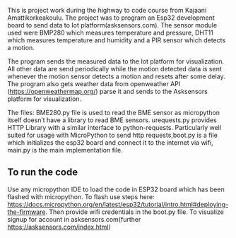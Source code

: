 This is project work during the highway to code course from Kajaani Amattikorkeakoulu.
The project was to program an Esp32 development board to send data to Iot platform(asksensors.com).
The sensor module used were BMP280 which measures temperature and pressure, DHT11 which measures temperature and humidity and a PIR
sensor which detects a motion.

The program sends the measured data to the Iot platform for visualization. All other data are send periodically while the motion detected data is sent whenever the motion sensor detects a motion and resets after some delay. The program also gets weather data from openweather API (https://openweathermap.org/) parse it and sends to the Asksensors platform for visualization.

The files:
BME280.py file is used to read the BME sensor as micropython itself doesn’t have a
library to read BME sensors. urequests.py provides HTTP Library with a similar
interface to python-requests. Particularly well suited for usage with MicroPython to
send http requests,boot.py is a file which initializes the esp32 board and connect it
to the internet via wifi, main.py is the main implementation file.

## To run the code

Use any micropython IDE to load the code in ESP32 board which has been flashed with micropython. To flash use steps here: https://docs.micropython.org/en/latest/esp32/tutorial/intro.html#deploying-the-firmware.
Then provide wifi credentials in the boot.py file.
To visualize signup for account in asksensors.com(further https://asksensors.com/index.html)
